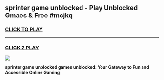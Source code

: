 
## sprinter game unblocked - Play Unblocked Gmaes & Free #mcjkq
<h3>
<a href="https://news.freeplayer.one?title=sprinter_game_unblocked&ref=26F">CLICK TO PLAY</a></h3>
<hr>

<h3>
<a href="https://news.freeplayer.one?title=sprinter_game_unblocked&ref=26F">CLICK 2 PLAY</a>
  
</h3>

<a href="https://news.freeplayer.one?title=sprinter_game_unblocked&ref=26F/"><img src="https://clearcache.store/games.png"></a>


**sprinter game unblocked games unblocked: Your Gateway to Fun and Accessible Online Gaming**
